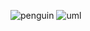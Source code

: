 ![penguin](https://user-images.githubusercontent.com/112692170/221354635-e292bf04-a21b-4abf-8ec8-c2c13da2fc13.jpeg)
![uml](https://user-images.githubusercontent.com/112692170/221354636-1107c163-c9f0-42cc-9e12-0fa1550d9a85.png)
